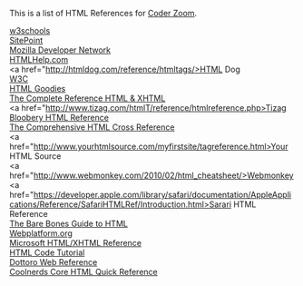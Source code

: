 <html>
<p>This is a list of HTML References for <a href="http://www.CoderZoom.com">Coder Zoom</a>.</p>

<a href="http://www.w3schools.com/tags/">w3schools</a><br>
<a href="http://reference.sitepoint.com/html">SitePoint</a><br>
<a href="https://developer.mozilla.org/en-US/docs/Web/HTML/Element">Mozilla Developer Network</a><br>
<a href="http://www.htmlhelp.com/reference/html40/">HTMLHelp.com</a><br>
<a href="http://htmldog.com/reference/htmltags/>HTML Dog</a><br>
<a href="http://dev.w3.org/html5/html-author/">W3C</a><br>
<a href="http://www.htmlgoodies.com/beyond/reference/article.php/3472851">HTML Goodies</a><br>
<a href="http://htmlref.com/">The Complete Reference HTML & XHTML</a><br>
<a href="http://www.tizag.com/htmlT/reference/htmlreference.php>Tizag</a><br>
<a href="http://www.blooberry.com/indexdot/html/">Bloobery HTML Reference</a><br>
<a href="http://www.willcam.com/cmat/html/crossname.html">The Comprehensive HTML Cross Reference</a><br>
<a href="http://www.yourhtmlsource.com/myfirstsite/tagreference.html>Your HTML Source</a><br>
<a href="http://www.webmonkey.com/2010/02/html_cheatsheet/>Webmonkey</a><br>
<a href="https://developer.apple.com/library/safari/documentation/AppleApplications/Reference/SafariHTMLRef/Introduction.html>Sarari HTML Reference</a><br>
<a href="http://werbach.com/barebones/barebones.html">The Bare Bones Guide to HTML</a><br>
<a href="https://docs.webplatform.org/wiki/html">Webplatform.org</a><br>
<a href="https://msdn.microsoft.com/en-us/library/hh772960(v=vs.85).aspx">Microsoft HTML/XHTML Reference</a><br>
<a href="http://www.htmlcodetutorial.com/quicklist.html">HTML Code Tutorial</a><br>
<a href="http://help.dottoro.com/lhsdaoxj.php">Dottoro Web Reference</a><br>
<a href="http://www.coolnerds.com/html/htmlref.htm">Coolnerds Core HTML Quick Reference</a><br>

</html>
